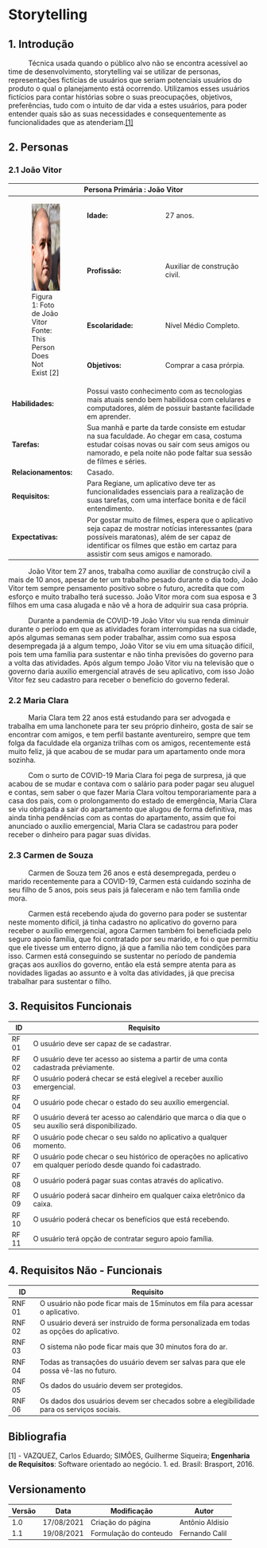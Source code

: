 # Storytelling

## 1. Introdução

<p style="text-indent: 40px; align = "justify"> Técnica usada quando o público alvo não se encontra acessível ao time de desenvolvimento, storytelling vai se utilizar de personas, representações fictícias de usuários que seriam potenciais usuários do produto o qual o planejamento está ocorrendo. Utilizamos esses usuários fictícios para contar histórias sobre o suas preocupações, objetivos, preferências, tudo com o intuito de dar vida a estes usuários, para poder entender quais são as suas necessidades e consequentemente as funcionalidades que as atenderiam.<a href="#bibliografia">[1]</a></p>

## 2. Personas

### 2.1 João Vitor

<table>
    <thead>
        <th colspan="5" style="text-align: center">Persona Primária : João Vitor</th>
    </thead>
    <tbody>
        <tr">
            <td rowspan=5 colspan=2 style="width: 220px">
                <figure>
                    <center>
                    <img src="../../../assets/Personas/joaoVitor.jpeg" height="175" width="175" alt="Foto de Jão Vitor"></img>
                    </center>
                    <figcaption>Figura 1: Foto de João Vitor <br>Fonte: This Person Does Not Exist [2]
                    </figcaption>
                </figure>
            </td>
        </tr>
        <tr>
            <td><strong>Idade:</strong></td>
            <td>27 anos.</td>
        </tr>
        <tr>
            <td><strong>Profissão:</strong></td>
            <td>Auxiliar de construção civil.</td>
        </tr>
        <tr>
            <td><strong>Escolaridade:</strong></td>
            <td>Nível Médio Completo.</td>
        </tr>
        <tr>
            <td><strong>Objetivos:</strong></td>
            <td>Comprar a casa prórpia.</td>
        </tr>
        <tr>
            <td><strong>Habilidades:</strong></td>
            <td colspan=3>Possui vasto conhecimento com as tecnologias mais atuais sendo bem habilidosa com celulares e computadores, além de possuir bastante facilidade em aprender.</td>
        </tr>
        <tr>
            <td><strong>Tarefas:</strong></td>
            <td colspan=3>Sua manhã e parte da tarde consiste em estudar na sua faculdade. Ao chegar em casa, costuma estudar coisas novas ou sair com seus amigos ou namorado, e pela noite não pode faltar sua sessão de filmes e séries.</td>
        </tr>
        <tr>
            <td><strong>Relacionamentos:</strong></td>
            <td colspan=3>Casado.</td>
        </tr>
        <tr>
            <td><strong>Requisitos:</strong></td>
            <td colspan=3>Para Regiane, um aplicativo deve ter as funcionalidades essenciais para a realização de suas tarefas, com uma interface bonita e de fácil entendimento.</td>
        </tr>
        <tr>
            <td><strong>Expectativas:</strong></td>
            <td colspan=3>Por gostar muito de filmes, espera que o aplicativo seja capaz de mostrar notícias interessantes (para possíveis maratonas), além de ser capaz de identificar os filmes que estão em cartaz para assistir com seus amigos e namorado.</td>
        </tr>
    </tbody>
</table>


<p style="text-indent: 40px; align = "justify" class="PersonaDescprition"> João Vitor tem 27 anos, trabalha como auxiliar de construção civil a mais de 10 anos, apesar de ter um trabalho pesado durante o dia todo, João Vitor tem sempre pensamento positivo sobre o futuro, acredita que com esforço e muito trabalho terá sucesso. João Vitor mora com sua esposa e 3 filhos em uma casa alugada e não vê a hora de adquirir sua casa própria.</p>
<p style="text-indent: 40px; align = "justify">Durante a pandemia de COVID-19 João Vitor viu sua renda diminuir durante o período em que as atividades foram interrompidas na sua cidade, após algumas semanas sem poder trabalhar, assim como sua esposa desempregada já a algum tempo, João Vitor se viu em uma situação difícil, pois tem uma família para sustentar e não tinha previsões do governo para a volta das atividades. Após algum tempo João Vitor viu na televisão que o governo daria auxilio emergencial através de seu aplicativo, com isso João Vitor fez seu cadastro para receber o benefício do governo federal.</p>


### 2.2 Maria Clara

<!-- <figure>
    <img src="../assets/Images/Persona2.png" alt="Foto Maria Clara">
</figure> -->
<p style="text-indent: 40px; align = "justify" class="PersonaDescprition"> Maria Clara tem 22 anos está estudando para ser advogada e trabalha em uma lanchonete para ter seu próprio dinheiro, gosta de sair se encontrar com amigos, e tem perfil bastante aventureiro, sempre que tem folga da faculdade ela organiza trilhas com os amigos, recentemente está muito feliz, já que acabou de se mudar para um apartamento onde mora sozinha.</p>
<p style="text-indent: 40px; align = "justify">Com o surto de COVID-19 Maria Clara foi pega de surpresa, já que acabou de se mudar e contava com o salário para poder pagar seu aluguel e contas, sem saber o que fazer Maria Clara voltou temporariamente para a casa dos pais, com o prolongamento do estado de emergência, Maria Clara se viu obrigada a sair do apartamento que alugou de forma definitiva, mas ainda tinha pendências com as contas do apartamento, assim que foi anunciado o auxílio emergencial, Maria Clara se cadastrou para poder receber o dinheiro para pagar suas dívidas.</p>


### 2.3 Carmen de Souza

<!-- <figure>
    <img src="../assets/Images/Persona3.png" alt="Foto Carmen de Souza">
</figure> -->
<p style="text-indent: 40px; align = "justify" class="PersonaDescprition"> Carmen de Souza tem 26 anos e está desempregada, perdeu o marido recentemente para a COVID-19, Carmen está cuidando sozinha de seu filho de 5 anos, pois seus pais já faleceram e não tem família onde mora.</p>
<p style="text-indent: 40px; align = "justify">Carmen está recebendo ajuda do governo para poder se sustentar neste momento difícil, já tinha cadastro no aplicativo do governo para receber o auxílio emergencial, agora Carmen também foi beneficiada pelo seguro apoio família, que foi contratado por seu marido, e foi o que permitiu que ele tivesse um enterro digno, já que a família não tem condições para isso. Carmen está conseguindo se sustentar no período de pandemia graças aos auxílios do governo, então ela está sempre atenta para as novidades ligadas ao assunto e à volta das atividades, já que precisa trabalhar para sustentar o filho.</p>



## 3. Requisitos Funcionais

| ID | Requisito | 
|--|--|
| RF 01 | O usuário deve ser capaz de se cadastrar. | 
| RF 02 | O usuário deve ter acesso ao sistema a partir de uma conta cadastrada préviamente. |
| RF 03 | O usuário poderá checar se está elegível a receber auxílio emergencial. | 
| RF 04 | O usuário pode checar o estado do seu auxílio emergencial. | 
| RF 05 | O usuário deverá ter acesso ao calendário que marca o dia que o seu auxílio será disponibilizado. |
| RF 06 | O usuário pode checar o seu saldo no aplicativo a qualquer momento. | 
| RF 07 | O usuário pode checar o seu histórico de operações no aplicativo em qualquer período desde quando foi cadastrado. | 
| RF 08 | O usuário poderá pagar suas contas através do aplicativo. | 
| RF 09 | O usuário poderá sacar dinheiro em qualquer caixa eletrônico da caixa.| 
| RF 10 | O usuário poderá checar os benefícios que está recebendo. | 
| RF 11 | O usuário terá opção de contratar seguro apoio família. | 

## 4. Requisitos Não - Funcionais
| ID | Requisito | 
|--|--|
| RNF 01 | O usuário não pode ficar mais de 15minutos em fila para acessar o aplicativo. |
| RNF 02 | O usuário deverá ser instruido de forma personalizada em todas as opções do aplicativo. |
| RNF 03 | O sistema não pode ficar mais que 30 minutos fora do ar. |
| RNF 04 | Todas as transações do usuário devem ser salvas para que ele possa vê-las no futuro. |
| RNF 05 | Os dados do usuário devem ser protegidos. |
| RNF 06 | Os dados dos usuários devem ser checados sobre a elegibilidade para os serviços sociais. |

## Bibliografia  <a id="Bibliografia"></a>

[1] - VAZQUEZ, Carlos Eduardo; SIMÕES, Guilherme Siqueira; **Engenharia de Requisitos**: Software orientado ao negócio. 1. ed. Brasil: Brasport, 2016. 

## Versionamento

<center>

| Versão | Data | Modificação | Autor |
|--|--|--|--|
| 1.0 | 17/08/2021 | Criação do página | Antônio Aldisio |
| 1.1 | 19/08/2021 | Formulação do conteudo | Fernando Calil |


</center>